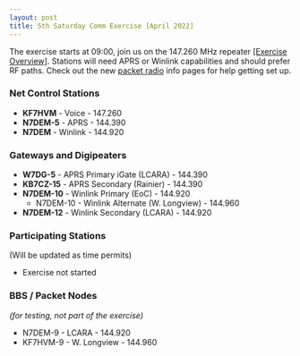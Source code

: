 ```yaml
---
layout: post
title: 5th Saturday Comm Exercise [April 2022]
---
```


The exercise starts at 09:00, join us on the 147.260 MHz repeater 
[[Exercise Overview]](https://w7dg-lcara.github.io/static/documents/ACS/2022_04_30_comm_exercise_latest.pdf).
Stations will need APRS or Winlink capabilities and should prefer RF paths.
Check out the new [packet radio](/info/packet) info pages for help getting set up.

### Net Control Stations

  * **KF7HVM** - Voice - 147.260
  * **N7DEM-5** - APRS - 144.390
  * **N7DEM** - Winlink - 144.920

### Gateways and Digipeaters

  * **W7DG-5** - APRS Primary iGate (LCARA) - 144.390
  * **KB7CZ-15** - APRS Secondary (Rainier) - 144.390
  * **N7DEM-10** - Winlink Primary (EoC) - 144.920
    * N7DEM-10 - Winlink Alternate (W. Longview) - 144.960
  * **N7DEM-12** - Winlink Secondary (LCARA) - 144.920

### Participating Stations

(Will be updated as time permits)

  * Exercise not started

### BBS / Packet Nodes

_(for testing, not part of the exercise)_

  * N7DEM-9 - LCARA - 144.920
  * KF7HVM-9 - W. Longview - 144.960